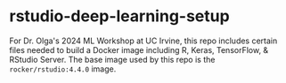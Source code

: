 # rstudio-deep-learning-setup
For Dr. Olga's 2024 ML Workshop at UC Irvine, this repo includes certain files needed to build a Docker image including R, Keras, TensorFlow, &amp; RStudio Server. The base image used by this repo is the `rocker/rstudio:4.4.0` image.
